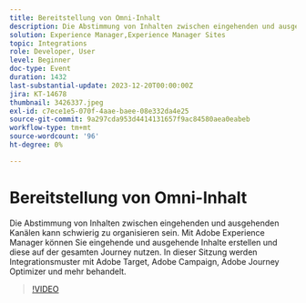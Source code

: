 ```yaml
---
title: Bereitstellung von Omni-Inhalt
description: Die Abstimmung von Inhalten zwischen eingehenden und ausgehenden Kanälen kann schwierig zu organisieren sein. Mit Adobe Experience Manager können Sie eingehende und ausgehende Inhalte erstellen und diese auf der gesamten Journey nutzen. In dieser Sitzung werden Integrationsmuster mit Adobe Target, Adobe Campaign, Adobe Journey Optimizer und mehr behandelt.
solution: Experience Manager,Experience Manager Sites
topic: Integrations
role: Developer, User
level: Beginner
doc-type: Event
duration: 1432
last-substantial-update: 2023-12-20T00:00:00Z
jira: KT-14678
thumbnail: 3426337.jpeg
exl-id: c7ece1e5-070f-4aae-baee-08e332da4e25
source-git-commit: 9a297cda953d4414131657f9ac84580aea0eabeb
workflow-type: tm+mt
source-wordcount: '96'
ht-degree: 0%

---
```


# Bereitstellung von Omni-Inhalt

Die Abstimmung von Inhalten zwischen eingehenden und ausgehenden Kanälen kann schwierig zu organisieren sein. Mit Adobe Experience Manager können Sie eingehende und ausgehende Inhalte erstellen und diese auf der gesamten Journey nutzen. In dieser Sitzung werden Integrationsmuster mit Adobe Target, Adobe Campaign, Adobe Journey Optimizer und mehr behandelt.

>[!VIDEO](https://video.tv.adobe.com/v/3426337/?learn=on)
